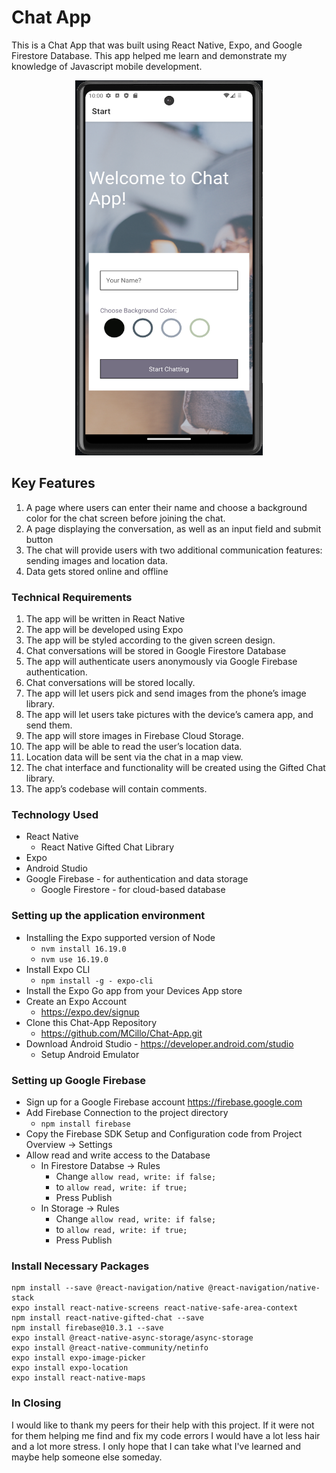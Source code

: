 # Chat App
This is a Chat App that was built using React Native, Expo, and Google Firestore Database. This app helped me learn and demonstrate my knowledge of Javascript mobile development. 
<p align='center'>
<img src='assets/Chat-App Homescreen.png' width='300' height='600'>

## Key Features
 1. A page where users can enter their name and choose a background color for the chat screen before joining the chat.
 2. A page displaying the conversation, as well as an input field and submit button
 3. The chat will provide users with two additional communication features: sending images and location data.
 4. Data gets stored online and offline

### Technical Requirements
1. The app will be written in React Native
2. The app will be developed using Expo
3. The app will be styled according to the given screen design.
4. Chat conversations will be stored in Google Firestore Database
5. The app will authenticate users anonymously via Google Firebase authentication.
6. Chat conversations will be stored locally.
7. The app will let users pick and send images from the phone’s image library.
8. The app will let users take pictures with the device’s camera app, and send them.
9. The app will store images in Firebase Cloud Storage.
10. The app will be able to read the user’s location data.
11. Location data will be sent via the chat in a map view.
12. The chat interface and functionality will be created using the Gifted Chat library.
13. The app’s codebase will contain comments.

### Technology Used
- React Native
  - React Native Gifted Chat Library
- Expo
- Android Studio 
- Google Firebase - for authentication and data storage
  - Google Firestore - for cloud-based database 

### Setting up the application environment
- Installing the Expo supported version of Node
  - `nvm install 16.19.0`
  - `nvm use 16.19.0`
-  Install Expo CLI
   -  `npm install -g - expo-cli`
- Install the Expo Go app from your Devices App store
- Create an Expo Account
  - https://expo.dev/signup
-  Clone this Chat-App Repository
   - https://github.com/MCillo/Chat-App.git
- Download Android Studio - https://developer.android.com/studio
  - Setup Android Emulator


### Setting up Google Firebase
- Sign up for a Google Firebase account https://firebase.google.com
- Add Firebase Connection to the project directory
  - `npm install firebase`
- Copy the Firebase SDK Setup and Configuration code from Project Overview -> Settings 
- Allow read and write access to the Database 
  - In Firestore Databse -> Rules
    - Change `allow read, write: if false;`
    - to `allow read, write: if true;`
    - Press Publish
  - In Storage -> Rules
    - Change `allow read, write: if false;`
    - to `allow read, write: if true;`
    - Press Publish

### Install Necessary Packages
```
npm install --save @react-navigation/native @react-navigation/native-stack
expo install react-native-screens react-native-safe-area-context
npm install react-native-gifted-chat --save
npm install firebase@10.3.1 --save
expo install @react-native-async-storage/async-storage
expo install @react-native-community/netinfo
expo install expo-image-picker
expo install expo-location
expo install react-native-maps
```

### In Closing
I would like to thank my peers for their help with this project. If it were not for them helping me find and fix my code errors I would have a lot less hair and a lot more stress. I only hope that I can take what I've learned and maybe help someone else someday.

